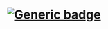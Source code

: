 # [![Generic badge](https://img.shields.io/badge/homework-JAVA-fa0000.svg)](https://moodle.jrr.by/)
